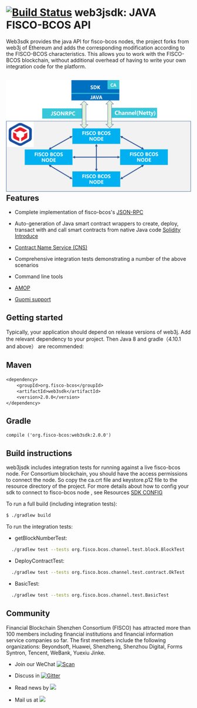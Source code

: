[![Build Status](https://travis-ci.org/yanyanho/web3sdk.svg?branch=sdk-2.0)](https://travis-ci.org/yanyanho/web3sdk)
web3jsdk:  JAVA FISCO-BCOS API
==================================

Web3sdk provides the java API for fisco-bcos nodes, the project forks from web3j of Ethereum and adds  the corresponding modification according to the FISCO-BCOS characteristics.
This allows you to work with the  FISCO-BCOS blockchain, without  additional overhead of having to write your own integration code for the platform.

![sdk.png](./images/sdk.png)
Features
--------

- Complete implementation of fisco-bcos's [JSON-RPC]( https://github.com/ethereum/wiki/wiki/JSON-RPC)
- Auto-generation of Java smart contract wrappers to create, deploy, transact with and call smart
  contracts from native Java code
  [Solidity Introduce](https://solidity.readthedocs.io/en/v0.4.24)
  
- [Contract Name Service (CNS)](https://ens.domains)
- Comprehensive integration tests demonstrating a number of the above scenarios
- Command line tools
- [AMOP]()
- [Guomi support](https://fisco-bcos-documentation.readthedocs.io/zh_CN/latest/docs/guomi/index.html)


Getting started
---------------

Typically, your application should depend on release versions of web3j.
Add the relevant dependency to your project.  Then Java 8 and gradle（4.10.1 and above） are recommended:

Maven
-----

    <dependency>
	    <groupId>org.fisco-bcos</groupId>
	    <artifactId>web3sdk</artifactId>
	    <version>2.0.0</version>
    </dependency>


Gradle
------

  	compile ('org.fisco-bcos:web3sdk:2.0.0')


 Build instructions
------------------

web3jsdk includes integration tests for running against a live fisco-bcos node.
 For Consortium blockchain, you should have the access permissions to connect the node. So copy the ca.crt file and keystore.p12 file to the resource directory of the project.
 For more details about how to config your sdk to connect to fisco-bcos node , see Resources [SDK CONFIG](http://wiki.weoa.com/books/fisco-bcos/page/sdk-%E4%BD%BF%E7%94%A8)

To run a full build (including integration tests):

```bash
$ ./gradlew build
```

To run the integration tests:

   - getBlockNumberTest:

```bash
  ./gradlew test --tests org.fisco.bcos.channel.test.block.BlockTest
```

   - DeployContractTest:
```bash
  ./gradlew test --tests org.fisco.bcos.channel.test.contract.OkTest
```
   - BasicTest:
```bash
  ./gradlew test --tests org.fisco.bcos.channel.test.BasicTest
```



## Community

Financial Blockchain Shenzhen Consortium (FISCO) has attracted more than 100 members including financial institutions and financial information service companies so far. The first members include the following organizations: Beyondsoft, Huawei, Shenzheng, Shenzhou Digital, Forms Syntron, Tencent, WeBank, Yuexiu Jinke.

- Join our WeChat [![Scan](https://img.shields.io/badge/style-Scan_QR_Code-green.svg?logo=wechat&longCache=false&style=social&label=Group)](docs/images/WeChatQR.jpeg) 


- Discuss in [![Gitter](https://img.shields.io/badge/style-on_gitter-green.svg?logo=gitter&longCache=false&style=social&label=Chat)](https://gitter.im/fisco-bcos/Lobby) 


- Read news by [![](https://img.shields.io/twitter/url/http/shields.io.svg?style=social&label=Follow@FiscoBcos)](https://twitter.com/FiscoBcos)


- Mail us at [![](https://img.shields.io/twitter/url/http/shields.io.svg?logo=Gmail&style=social&label=service@fisco.com.cn)](mailto:service@fisco.com.cn)
